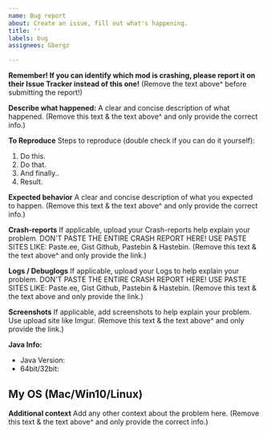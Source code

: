 ```yaml
---
name: Bug report
about: Create an issue, fill out what's happening.
title: ''
labels: bug
assignees: Gbergz

---
```


**Remember! 
If you can identify which mod is crashing, please report it on their Issue Tracker instead of this one!**
(Remove the text above^ before submitting the report!)

**Describe what happened:**
A clear and concise description of what happened.
(Remove this text & the text above^ and only provide the correct info.)

**To Reproduce**
Steps to reproduce (double check if you can do it yourself):
1. Do this.
2. Do that.
3. And finally..
4. Result.

**Expected behavior**
A clear and concise description of what you expected to happen.
(Remove this text & the text above^ and only provide the correct info.)

**Crash-reports**
If applicable, upload your Crash-reports help explain your problem.
DON'T PASTE THE ENTIRE CRASH REPORT HERE!
USE PASTE SITES LIKE: Paste.ee, Gist Github, Pastebin & Hastebin.
(Remove this text & the text above^ and only provide the link.)

**Logs / Debuglogs**
If applicable, upload your Logs to help explain your problem.
DON'T PASTE THE ENTIRE CRASH REPORT HERE!
USE PASTE SITES LIKE: Paste.ee, Gist Github, Pastebin & Hastebin.
(Remove this text & the text above and only provide the link.)

**Screenshots**
If applicable, add screenshots to help explain your problem.
Use upload site like Imgur.
(Remove this text & the text above^ and only provide the link.)

**Java Info:**
 - Java Version: 
 - 64bit/32bit: 

**My OS (Mac/Win10/Linux)**
- 

**Additional context**
Add any other context about the problem here.
(Remove this text & the text above^ and only provide the correct info.)
